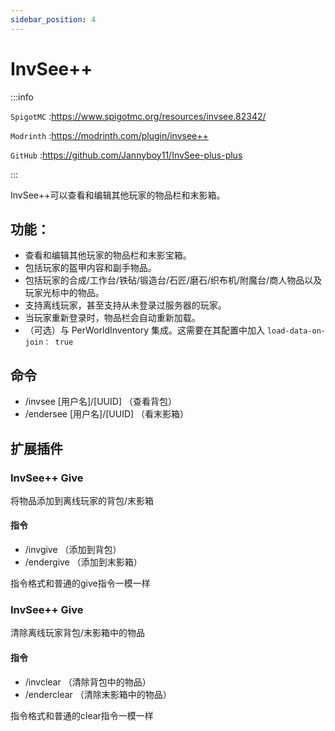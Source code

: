 ```yaml
---
sidebar_position: 4
---
```


# InvSee++

:::info

`SpigotMC` :https://www.spigotmc.org/resources/invsee.82342/

`Modrinth` :https://modrinth.com/plugin/invsee++

`GitHub` :https://github.com/Jannyboy11/InvSee-plus-plus

:::

InvSee++可以查看和编辑其他玩家的物品栏和末影箱。

## 功能：

* 查看和编辑其他玩家的物品栏和末影宝箱。
* 包括玩家的盔甲内容和副手物品。
* 包括玩家的合成/工作台/铁砧/锻造台/石匠/磨石/织布机/附魔台/商人物品以及玩家光标中的物品。
* 支持离线玩家，甚至支持从未登录过服务器的玩家。
* 当玩家重新登录时，物品栏会自动重新加载。
* （可选）与 PerWorldInventory 集成。这需要在其配置中加入 `load-data-on-join： true`

## 命令

* /invsee [用户名]/[UUID] （查看背包）
* /endersee [用户名]/[UUID] （看末影箱）

## 扩展插件

### InvSee++ Give

将物品添加到离线玩家的背包/末影箱

#### 指令

* /invgive （添加到背包）
* /endergive （添加到末影箱）

指令格式和普通的give指令一模一样

### InvSee++ Give

清除离线玩家背包/末影箱中的物品

#### 指令

* /invclear （清除背包中的物品）
* /enderclear （清除末影箱中的物品）

指令格式和普通的clear指令一模一样
